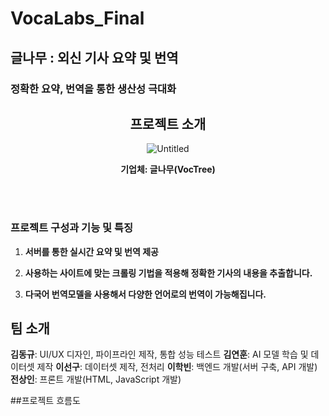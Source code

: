 # VocaLabs_Final

## 글나무 : 외신 기사 요약 및 번역

### 정확한 요약, 번역을 통한 생산성 극대화

<div align="center">

## 프로젝트 소개

![Untitled](https://github.com/user-attachments/assets/8bde5cba-4437-4275-9da3-217094e94803)

**기업체: 글나무(VocTree)**

</div>


<br/><br/>

### 프로젝트 구성과 기능 및 특징

1. <strong>서버를 통한 실시간 요약 및 번역 제공</strong>

2. <strong>사용하는 사이트에 맞는 크롤링 기법을 적용해 정확한 기사의 내용을 추출합니다.</strong>

3. <strong>다국어 번역모델을 사용해서 다양한 언어로의 번역이 가능해집니다.</strong>



## 팀 소개
**김동규**: UI/UX 디자인, 파이프라인 제작, 통합 성능 테스트
**김연훈**: AI 모델 학습 및 데이터셋 제작
**이선구**: 데이터셋 제작, 전처리
**이학빈**: 백엔드 개발(서버 구축, API 개발) 
**전상인**: 프론트 개발(HTML, JavaScript 개발)


##프로젝트 흐름도
